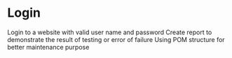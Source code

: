 # Login
Login to a website with valid user name and password 
Create report to demonstrate the result of testing or error of failure
Using POM structure for better maintenance purpose
